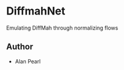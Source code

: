 # DiffmahNet
Emulating DiffMah through normalizing flows

## Author
- Alan Pearl

<!-- ## Documentation
Online documentation is available at [diffmahnet.readthedocs.io](https://diffmahnet.readthedocs.io/en/latest). -->
